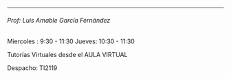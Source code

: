 --- 

###### Prof: Luis Amable García Fernández

Miercoles : 9:30 - 11:30
Jueves: 10:30 - 11:30

Tutorías Virtuales desde el AULA VIRTUAL

Despacho: TI2119